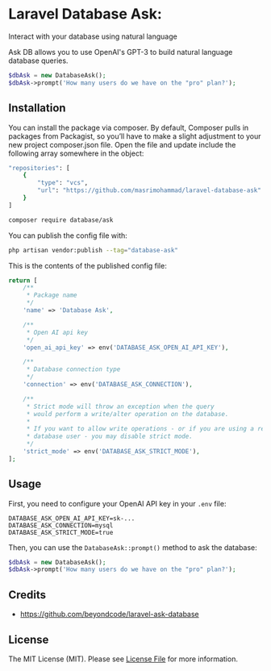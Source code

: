 # Laravel Database Ask:
Interact with your database using natural language

Ask DB allows you to use OpenAI's GPT-3 to build natural language database queries.

```php
$dbAsk = new DatabaseAsk();
$dbAsk->prompt('How many users do we have on the "pro" plan?');
```

## Installation

You can install the package via composer.
By default, Composer pulls in packages from Packagist, so you’ll have to make a slight adjustment to your new project composer.json file. Open the file and update include the following array somewhere in the object:

```bash
"repositories": [
    {
        "type": "vcs",
        "url": "https://github.com/masrimohammad/laravel-database-ask"
    }
]
```

```bash
composer require database/ask
```

You can publish the config file with:

```bash
php artisan vendor:publish --tag="database-ask"
```

This is the contents of the published config file:

```php
return [
    /**
     * Package name
     */
    'name' => 'Database Ask',

    /**
     * Open AI api key
     */
    'open_ai_api_key' => env('DATABASE_ASK_OPEN_AI_API_KEY'),

    /**
     * Database connection type
     */
    'connection' => env('DATABASE_ASK_CONNECTION'),

    /**
     * Strict mode will throw an exception when the query
     * would perform a write/alter operation on the database.
     *
     * If you want to allow write operations - or if you are using a read-only
     * database user - you may disable strict mode.
     */
    'strict_mode' => env('DATABASE_ASK_STRICT_MODE'),
];
```

## Usage

First, you need to configure your OpenAI API key in your `.env` file:

```dotenv
DATABASE_ASK_OPEN_AI_API_KEY=sk-...
DATABASE_ASK_CONNECTION=mysql
DATABASE_ASK_STRICT_MODE=true
```

Then, you can use the `DatabaseAsk::prompt()` method to ask the database:

```php
$dbAsk = new DatabaseAsk();
$dbAsk->prompt('How many users do we have on the "pro" plan?');
```

## Credits

- https://github.com/beyondcode/laravel-ask-database

## License

The MIT License (MIT). Please see [License File](LICENSE) for more information.
